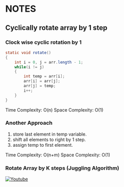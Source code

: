 # NOTES
## Cyclically rotate array by 1 step

### Clock wise cyclic rotation by 1
``` java
static void rotate()
{
    int i = 0, j = arr.length - 1;
    while(i != j)
    {
        int temp = arr[i];
        arr[i] = arr[j];
        arr[j] = temp;
        i++;
    }
}
```
Time Complexity: O(n)
Space Complexity: O(1)

### Another Approach
1. store last element in temp variable.
2. shift all elements to right by 1 step.
3. assign temp to first element.

Time Complexity: O(n+m)
Space Complexity: O(1)


### Rotate Array by K steps (Juggling Algorithm)
[![Youtube](https://i.ytimg.com/vi/utE_1ppU5DY/hq720.jpg?sqp=-oaymwEcCNAFEJQDSFXyq4qpAw4IARUAAIhCGAFwAcABBg==&rs=AOn4CLDGgRBy9QEZYkc_9jfjNxFIIRxqBw)](https://www.youtube.com/watch?v=utE_1ppU5DY)
